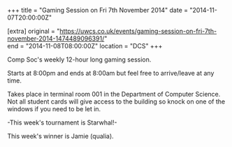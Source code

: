 +++
title = "Gaming Session on Fri 7th November 2014"
date = "2014-11-07T20:00:00Z"

[extra]
original = "https://uwcs.co.uk/events/gaming-session-on-fri-7th-november-2014-1474489096391/"    
end = "2014-11-08T08:00:00Z"
location = "DCS"
+++

Comp Soc's weekly 12-hour long gaming session.

Starts at 8:00pm and ends at 8:00am but feel free to arrive/leave at any time.

Takes place in terminal room 001 in the Department of Computer Science. Not all student cards will give access to the building so knock on one of the windows if you need to be let in.

\-This week's tournament is Starwhal\!-

This week's winner is Jamie (qualia).

